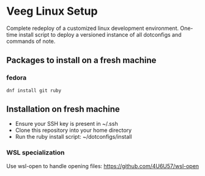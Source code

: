 # Veeg Linux Setup

Complete redeploy of a customized linux development environment.
One-time install script to deploy a versioned instance of all dotconfigs and commands of note.

## Packages to install on a fresh machine

### fedora

```
dnf install git ruby
```

## Installation on fresh machine

* Ensure your SSH key is present in ~/.ssh
* Clone this repository into your home directory
* Run the ruby install script: ~/dotconfigs/install


### WSL specialization

Use wsl-open to handle opening files: https://github.com/4U6U57/wsl-open
